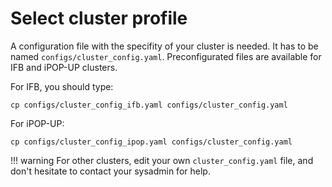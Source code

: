 #  Select cluster profile

A configuration file with the specifity of your cluster is needed. It has to be named `configs/cluster_config.yaml`. Preconfigurated files are available for IFB and iPOP-UP clusters. 

For IFB, you should type:    
```
cp configs/cluster_config_ifb.yaml configs/cluster_config.yaml
```
For iPOP-UP:    
```
cp configs/cluster_config_ipop.yaml configs/cluster_config.yaml
```
!!! warning 
    For other clusters, edit your own `cluster_config.yaml` file, and don't hesitate to contact your sysadmin for help.


